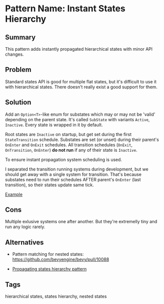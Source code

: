 # Pattern Name: Instant States Hierarchy

## Summary

This pattern adds instantly propagated hierarchical states with minor API changes.

## Problem

Standard states API is good for multiple flat states, but it's difficult to use it with hierarchical states.
There doesn't really exist a good support for them.

## Solution

Add an `Option<T>`-like enum for substates which may or may not be 'valid' depending on the parent state.
It's called `SubState` with variants `Active`, `Inactive`.
Every state is wrapped in it by default.

Root states are `Inactive` on startup, but get set during the first `StateTransition` schedule.
Substates are set (or unset) during their parent's `OnEnter` and `OnExit` schedules.
All transition schedules (`OnExit`, `OnTransition`, `OnEnter`) __do not run__ if any of their state is `Inactive`.

To ensure instant propagation system scheduling is used.

I separated the transition running systems during development, but we should get away with a single system for transition.
That's because substates need to run their schedules AFTER parent's `OnEnter` (last transition), so their states update same tick.

[Example](./src/lib.rs)

## Cons

Multiple exlusive systems one after another.
But they're extremelly tiny and run any logic rarely.

## Alternatives

- Pattern matching for nested states: https://github.com/bevyengine/bevy/pull/10088

- [Propagating states hierarchy pattern](https://github.com/MiniaczQ/bevy-design-patterns/tree/lazy-states-hierarchy)

## Tags

hierarchical states, states hierarchy, nested states
